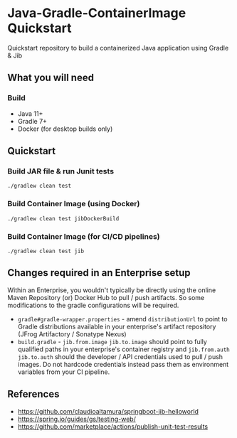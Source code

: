 # Java-Gradle-ContainerImage Quickstart
Quickstart repository to build a containerized Java application using Gradle & Jib

## What you will need
### Build
* Java 11+
* Gradle 7+
* Docker (for desktop builds only)

## Quickstart
### Build JAR file & run Junit tests
```
./gradlew clean test
```
### Build Container Image (using Docker)
```
./gradlew clean test jibDockerBuild
```
### Build Container Image (for CI/CD pipelines)
```
./gradlew clean test jib
```

## Changes required in an Enterprise setup
Within an Enterprise, you wouldn't typically be directly using the online Maven Repository (or) Docker Hub to pull / push artifacts. So some modifications to the gradle configurations will be required.
* `gradle#gradle-wrapper.properties` - amend `distributionUrl` to point to Gradle distributions available in your enterprise's artifact repository (JFrog Artifactory / Sonatype Nexus)
* `build.gradle` - `jib.from.image` `jib.to.image` should point to fully qualified paths in your enterprise's container registry and `jib.from.auth` `jib.to.auth` should the developer / API credentials used to pull / push images. Do not hardcode credentials instead pass them as environment variables from your CI pipeline.


## References
* https://github.com/claudioaltamura/springboot-jib-helloworld
* https://spring.io/guides/gs/testing-web/ 
* https://github.com/marketplace/actions/publish-unit-test-results